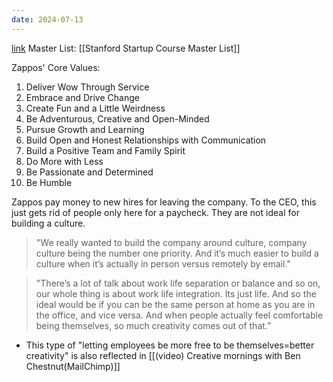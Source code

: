 ```yaml
---
date: 2024-07-13
---
```


[link](https://www.fastcompany.com/1657030/happiness-culture-zappos-isnt-company-its-mission)
Master List: [[Stanford Startup Course Master List]]

Zappos' Core Values:
1. Deliver Wow Through Service  
2. Embrace and Drive Change  
3. Create Fun and a Little Weirdness  
4. Be Adventurous, Creative and Open-Minded  
5. Pursue Growth and Learning  
6. Build Open and Honest Relationships with Communication  
7. Build a Positive Team and Family Spirit  
8. Do More with Less  
9. Be Passionate and Determined  
10. Be Humble

Zappos pay money to new hires for leaving the company. To the CEO, this just gets rid of people only here for a paycheck. They are not ideal for building a culture.

> "We really wanted to build the company around culture, company culture being the number one priority. And it’s much easier to build a culture when it’s actually in person versus remotely by email."

>"There’s a lot of talk about work life separation or balance and so on, our whole thing is about work life integration. Its just life. And so the ideal would be if you can be the same person at home as you are in the office, and vice versa. And when people actually feel comfortable being themselves, so much creativity comes out of that.”
- This type of "letting employees be more free to be themselves=better creativity" is also reflected in [[(video) Creative mornings with Ben Chestnut(MailChimp)]]
     
